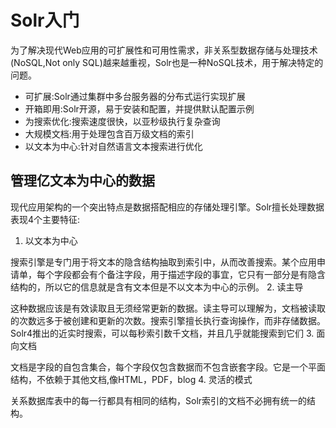 # Solr入门

为了解决现代Web应用的可扩展性和可用性需求，非关系型数据存储与处理技术(NoSQL,Not only SQL)越来越重视，Solr也是一种NoSQL技术，用于解决特定的问题。

+ 可扩展:Solr通过集群中多台服务器的分布式运行实现扩展
+ 开箱即用:Solr开源，易于安装和配置，并提供默认配置示例
+ 为搜索优化:搜索速度很快，以亚秒级执行复杂查询
+ 大规模文档:用于处理包含百万级文档的索引
+ 以文本为中心:针对自然语言文本搜索进行优化

## 管理亿文本为中心的数据

现代应用架构的一个突出特点是数据搭配相应的存储处理引擎。Solr擅长处理数据表现4个主要特征:

1. 以文本为中心

搜索引擎是专门用于将文本的隐含结构抽取到索引中，从而改善搜索。某个应用申请单，每个字段都会有个备注字段，用于描述字段的事宜，它只有一部分是有隐含结构的，所以它的信息就是含有文本但是不以文本为中心的示例。
2. 读主导

这种数据应该是有效读取且无须经常更新的数据。读主导可以理解为，文档被读取的次数远多于被创建和更新的次数。搜索引擎擅长执行查询操作，而非存储数据。Solr4推出的近实时搜索，可以每秒索引数千文档，并且几乎就能搜索到它们
3. 面向文档

文档是字段的自包含集合，每个字段仅包含数据而不包含嵌套字段。它是一个平面结构，不依赖于其他文档,像HTML，PDF，blog
4. 灵活的模式

关系数据库表中的每一行都具有相同的结构，Solr索引的文档不必拥有统一的结构。